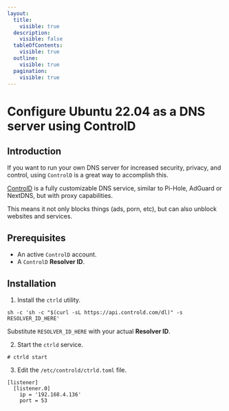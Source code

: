 ```yaml
---
layout:
  title:
    visible: true
  description:
    visible: false
  tableOfContents:
    visible: true
  outline:
    visible: true
  pagination:
    visible: true
---
```


# Configure Ubuntu 22.04 as a DNS server using ControlD

## Introduction

If you want to run your own DNS server for increased security, privacy, and control, using `ControlD` is a great way to accomplish this.

[ControlD](https://controld.com) is a fully customizable DNS service, similar to Pi-Hole, AdGuard or NextDNS, but with proxy capabilities.

This means it not only blocks things (ads, porn, etc), but can also unblock websites and services.

## Prerequisites

* An active `ControlD` account.
* A `ControlD` **Resolver ID**.

## Installation

1. Install the `ctrld` utility.

```
sh -c 'sh -c "$(curl -sL https://api.controld.com/dl)" -s RESOLVER_ID_HERE'
```

Substitute `RESOLVER_ID_HERE` with your actual **Resolver ID**.

2. Start the `ctrld` service.

```
# ctrld start
```

3. Edit the `/etc/controld/ctrld.toml` file.

```
[listener]
  [listener.0]
    ip = '192.168.4.136'
    port = 53
```
